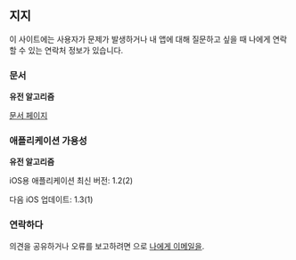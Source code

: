 ## 지지

이 사이트에는 사용자가 문제가 발생하거나 내 앱에 대해 질문하고 싶을 때 나에게 연락할 수 있는 연락처 정보가 있습니다.

### 문서

**유전 알고리즘**

[문서 페이지](https://www.taketechease.com/optfinder/genetic-algorithms.html)

### 애플리케이션 가용성

**유전 알고리즘**

iOS용 애플리케이션 최신 버전: 1.2(2)

다음 iOS 업데이트: 1.3(1)

### 연락하다

의견을 공유하거나 오류를 보고하려면 으로 [나에게 이메일을](mailto:i.d.kosinska@gmail.com).
